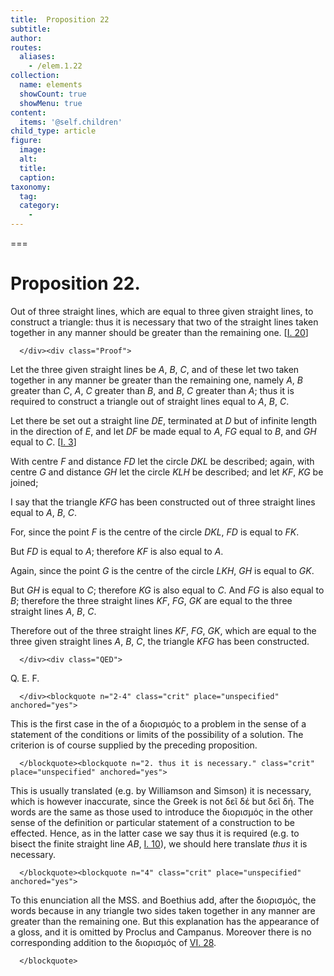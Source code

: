 ```yaml
---
title:  Proposition 22
subtitle: 
author:
routes:
  aliases:
    - /elem.1.22
collection:
  name: elements
  showCount: true
  showMenu: true
content:
  items: '@self.children'
child_type: article
figure:
  image:
  alt:
  title:
  caption:
taxonomy:
  tag:
  category:
    - 
---
```




===

<h1>Proposition 22.</h1><div class="Enunc">
       
<p>Out of three straight lines, which are equal to three given straight lines, to construct a triangle: thus it is necessary that two of the straight lines taken together in any manner should be greater than the remaining one. [<a href="/elem.1.20">I. 20</a>]</p>

      </div><div class="Proof">
       
<p>Let the three given straight lines be <em>A</em>, <em>B</em>, <em>C</em>, and of these let two taken together in any manner be greater than the remaining one, namely <em>A</em>, <em>B</em> greater than <em>C</em>, <span class="center"><em>A</em>, <em>C</em> greater than <em>B</em>,</span> and <em>B</em>, <em>C</em> greater than <em>A</em>; thus it is required to construct a triangle out of straight lines equal to <em>A</em>, <em>B</em>, <em>C</em>. </p>

       
<p>Let there be set out a straight line <em>DE</em>, terminated at <em>D</em> but of infinite length in the direction of <em>E</em>, and let <em>DF</em> be made equal to <em>A</em>, <em>FG</em> equal to <em>B</em>, and <em>GH</em> equal to <em>C</em>. [<a href="/elem.1.3">I. 3</a>]</p>

       
<p>With centre <em>F</em> and distance <em>FD</em> let the circle <em>DKL</em> be described; again, with centre <em>G</em> and distance <em>GH</em> let the circle <em>KLH</em> be described; and let <em>KF</em>, <em>KG</em> be joined;</p>

       
<p>I say that the triangle <em>KFG</em> has been constructed out of three straight lines equal to <em>A</em>, <em>B</em>, <em>C</em>. <pb n="293"/></p>

       
<p>For, since the point <em>F</em> is the centre of the circle <em>DKL</em>, <span class="center"><em>FD</em> is equal to <em>FK</em>.</span></p>

       
<p>But <em>FD</em> is equal to <em>A</em>; <span class="center">therefore <em>KF</em> is also equal to <em>A</em>.</span></p>

       
<p>Again, since the point <em>G</em> is the centre of the circle <em>LKH</em>, <span class="center"><em>GH</em> is equal to <em>GK</em>.</span></p>

       
<p>But <em>GH</em> is equal to <em>C</em>; <span class="center">therefore <em>KG</em> is also equal to <em>C</em>. And <em>FG</em> is also equal to <em>B</em>;</span> therefore the three straight lines <em>KF</em>, <em>FG</em>, <em>GK</em> are equal to the three straight lines <em>A</em>, <em>B</em>, <em>C</em>.</p>

       
<p>Therefore out of the three straight lines <em>KF</em>, <em>FG</em>, <em>GK</em>, which are equal to the three given straight lines <em>A</em>, <em>B</em>, <em>C</em>, the triangle <em>KFG</em> has been constructed.</p>

      </div><div class="QED">
       
<p>Q. E. F.</p>

      </div><blockquote n="2-4" class="crit" place="unspecified" anchored="yes">
       
<p>This is the first case in the <title>Elements</title> of a <foreign lang="greek">διορισμός</foreign> to a problem in the sense of a statement of the conditions or limits of the possibility of a solution. The criterion is of course supplied by the preceding proposition.</p>

      </blockquote><blockquote n="2. thus it is necessary." class="crit" place="unspecified" anchored="yes">
       
<p>This is usually translated (e.g. by Williamson and Simson) <quote><title>But</title> it is necessary,</quote>
 which is however inaccurate, since the Greek is not <foreign lang="greek">δεῖ δέ</foreign> but <foreign lang="greek">δεῖ δή</foreign>. The words are the same as those used to introduce the <foreign lang="greek">διορισμός</foreign> in the other sense of the <quote>definition</quote>
 or <quote>particular statement</quote>
 of a construction to be effected. Hence, as in the latter case we say <quote>thus it is required</quote>
 (e.g. to bisect the finite straight line <em>AB</em>, <a href="/elem.1.10">I. 10</a>), we should here translate <quote><em>thus</em> it is necessary.</quote>
</p>

      </blockquote><blockquote n="4" class="crit" place="unspecified" anchored="yes">
       
<p>To this enunciation all the MSS. and Boethius add, after the <foreign lang="greek">διορισμός</foreign>, the words <quote>because in any triangle two sides taken together in any manner are greater than the remaining one.</quote>
 But this explanation has the appearance of a gloss, and it is omitted by Proclus and Campanus. Moreover there is no corresponding addition to the <foreign lang="greek">διορισμός</foreign> of <a href="/elem.6.28">VI. 28</a>.</p>

      </blockquote>
